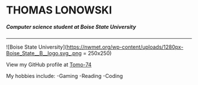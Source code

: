 # THOMAS LONOWSKI
##### Computer science student at Boise State University
---------------------------------------------------------

![Boise State University](https://nwmet.org/wp-content/uploads/1280px-Boise_State__B__logo.svg_.png = 250x250)

View my GitHub profile at [Tomo-74](https://github.com/Tomo-74)

My hobbies include:
-Gaming
-Reading
-Coding
